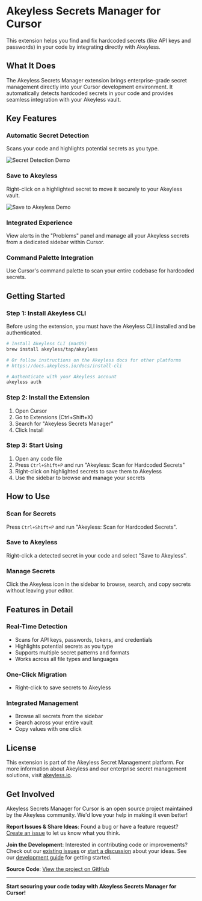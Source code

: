 # Akeyless Secrets Manager for Cursor

This extension helps you find and fix hardcoded secrets (like API keys and passwords) in your code by integrating directly with Akeyless.

## What It Does

The Akeyless Secrets Manager extension brings enterprise-grade secret management directly into your Cursor development environment. It automatically detects hardcoded secrets in your code and provides seamless integration with your Akeyless vault.

## Key Features

### **Automatic Secret Detection**
Scans your code and highlights potential secrets as you type.

![Secret Detection Demo](https://raw.githubusercontent.com/akeyless-community/Akeyless-Cursor-Plugin/main/resources/gifs/scan_for_secrets.gif)

### **Save to Akeyless**
Right-click on a highlighted secret to move it securely to your Akeyless vault.

![Save to Akeyless Demo](https://raw.githubusercontent.com/akeyless-community/Akeyless-Cursor-Plugin/main/resources/gifs/save_secrets_to_akeyless.gif)

### **Integrated Experience**
View alerts in the "Problems" panel and manage all your Akeyless secrets from a dedicated sidebar within Cursor.



### **Command Palette Integration**
Use Cursor's command palette to scan your entire codebase for hardcoded secrets.

## Getting Started

### **Step 1: Install Akeyless CLI**
Before using the extension, you must have the Akeyless CLI installed and be authenticated.

```bash
# Install Akeyless CLI (macOS)
brew install akeyless/tap/akeyless

# Or follow instructions on the Akeyless docs for other platforms
# https://docs.akeyless.io/docs/install-cli

# Authenticate with your Akeyless account
akeyless auth
```

### **Step 2: Install the Extension**
1. Open Cursor
2. Go to Extensions (Ctrl+Shift+X)
3. Search for "Akeyless Secrets Manager"
4. Click Install



### **Step 3: Start Using**
1. Open any code file
2. Press `Ctrl+Shift+P` and run "Akeyless: Scan for Hardcoded Secrets"
3. Right-click on highlighted secrets to save them to Akeyless
4. Use the sidebar to browse and manage your secrets

## How to Use

### **Scan for Secrets**
Press `Ctrl+Shift+P` and run "Akeyless: Scan for Hardcoded Secrets".

### **Save to Akeyless**
Right-click a detected secret in your code and select "Save to Akeyless".

### **Manage Secrets**
Click the Akeyless icon in the sidebar to browse, search, and copy secrets without leaving your editor.

## Features in Detail

### **Real-Time Detection**
- Scans for API keys, passwords, tokens, and credentials
- Highlights potential secrets as you type
- Supports multiple secret patterns and formats
- Works across all file types and languages

### **One-Click Migration**
- Right-click to save secrets to Akeyless

### **Integrated Management**
- Browse all secrets from the sidebar
- Search across your entire vault
- Copy values with one click










## License

This extension is part of the Akeyless Secret Management platform. For more information about Akeyless and our enterprise secret management solutions, visit [akeyless.io](https://akeyless.io/).

## Get Involved

Akeyless Secrets Manager for Cursor is an open source project maintained by the Akeyless community. We'd love your help in making it even better!

**Report Issues & Share Ideas**: Found a bug or have a feature request? [Create an issue](https://github.com/akeyless-community/Akeyless-Cursor-Plugin/issues/new) to let us know what you think.

**Join the Development**: Interested in contributing code or improvements? Check out our [existing issues](https://github.com/akeyless-community/Akeyless-Cursor-Plugin/issues) or [start a discussion](https://github.com/akeyless-community/Akeyless-Cursor-Plugin/issues/new) about your ideas. See our [development guide](DEVELOPMENT.md) for getting started.

**Source Code**: [View the project on GitHub](https://github.com/akeyless-community/Akeyless-Cursor-Plugin)

---

**Start securing your code today with Akeyless Secrets Manager for Cursor!** 